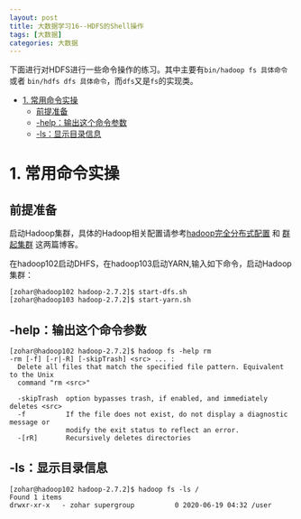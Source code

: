 ```yaml
---
layout: post
title: 大数据学习16--HDFS的Shell操作
tags: [大数据]
categories: 大数据
---
```


下面进行对HDFS进行一些命令操作的练习。其中主要有`bin/hadoop fs 具体命令` 或者 `bin/hdfs dfs 具体命令`，而`dfs`又是`fs`的实现类。

<!-- TOC -->

- [1. 常用命令实操](#1-常用命令实操)
  - [前提准备](#前提准备)
  - [-help：输出这个命令参数](#-help输出这个命令参数)
  - [-ls：显示目录信息](#-ls显示目录信息)

<!-- /TOC -->


# 1. 常用命令实操

## 前提准备

启动Hadoop集群，具体的Hadoop相关配置请参考[hadoop完全分布式配置](/2019-12-10-大数据学习9--hadoop完全分布式配置之集群单点启动.md) 和 [群起集群](/2019-12-11-大数据学习10--ssh免密登录和群起集群/) 这两篇博客。

在hadoop102启动DHFS，在hadoop103启动YARN,输入如下命令，启动Hadoop集群：

```
[zohar@hadoop102 hadoop-2.7.2]$ start-dfs.sh
[zohar@hadoop103 hadoop-2.7.2]$ start-yarn.sh
```

## -help：输出这个命令参数

```
[zohar@hadoop102 hadoop-2.7.2]$ hadoop fs -help rm
-rm [-f] [-r|-R] [-skipTrash] <src> ... :
  Delete all files that match the specified file pattern. Equivalent to the Unix
  command "rm <src>"
                                                                                 
  -skipTrash  option bypasses trash, if enabled, and immediately deletes <src>   
  -f          If the file does not exist, do not display a diagnostic message or 
              modify the exit status to reflect an error.                        
  -[rR]       Recursively deletes directories
```

## -ls：显示目录信息

```
[zohar@hadoop102 hadoop-2.7.2]$ hadoop fs -ls /
Found 1 items
drwxr-xr-x   - zohar supergroup          0 2020-06-19 04:32 /user
```




